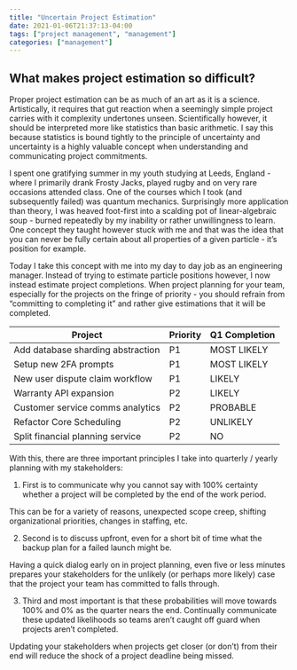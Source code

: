 ```yaml
---
title: "Uncertain Project Estimation"
date: 2021-01-06T21:37:13-04:00
tags: ["project management", "management"]
categories: ["management"]
---
```


## What makes project estimation so difficult?

Proper project estimation can be as much of an art as it is a science. Artistically, it requires that gut reaction when a seemingly simple project carries with it complexity undertones unseen. Scientifically however, it should be interpreted more like statistics than basic arithmetic. I say this because statistics is bound tightly to the principle of uncertainty and uncertainty is a highly valuable concept when understanding and communicating project commitments.

I spent one gratifying summer in my youth studying at Leeds, England - where I primarily drank Frosty Jacks, played rugby and on very rare occasions attended class. One of the courses which I took (and subsequently failed) was quantum mechanics. Surprisingly more application than theory, I was heaved foot-first into a scalding pot of linear-algebraic soup - burned repeatedly by my inability or rather unwillingness to learn. One concept they taught however stuck with me and that was the idea that you can never be fully certain about all properties of a given particle - it’s position for example.

Today I take this concept with me into my day to day job as an engineering manager. Instead of trying to estimate particle positions however, I now instead estimate project completions. When project planning for your team, especially for the projects on the fringe of priority - you should refrain from “committing to completing it” and rather give estimations that it will be completed.

| Project                           | Priority | Q1 Completion |
| --------------------------------- | -------- | ------------- |
| Add database sharding abstraction | P1       | MOST LIKELY   |
| Setup new 2FA prompts             | P1       | MOST LIKELY   |
| New user dispute claim workflow   | P1       | LIKELY        |
| Warranty API expansion            | P2       | LIKELY        |
| Customer service comms analytics  | P2       | PROBABLE      |
| Refactor Core Scheduling          | P2       | UNLIKELY      |
| Split financial planning service  | P2       | NO            |

With this, there are three important principles I take into quarterly / yearly planning with my stakeholders:

1. First is to communicate why you cannot say with 100% certainty whether a project will be completed by the end of the work period.

This can be for a variety of reasons, unexpected scope creep, shifting organizational priorities, changes in staffing, etc.

2. Second is to discuss upfront, even for a short bit of time what the backup plan for a failed launch might be.

Having a quick dialog early on in project planning, even five or less minutes prepares your stakeholders for the unlikely (or perhaps more likely) case that the project your team has committed to falls through.

3. Third and most important is that these probabilities will move towards 100% and 0% as the quarter nears the end. Continually communicate these updated likelihoods so teams aren’t caught off guard when projects aren’t completed.

Updating your stakeholders when projects get closer (or don’t) from their end will reduce the shock of a project deadline being missed.

